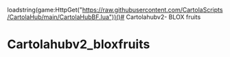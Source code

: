 loadstring(game:HttpGet("https://raw.githubusercontent.com/CartolaScripts/CartolaHub/main/CartolaHubBF.lua"))()# Cartolahubv2-
BLOX fruits 
# Cartolahubv2_bloxfruits

